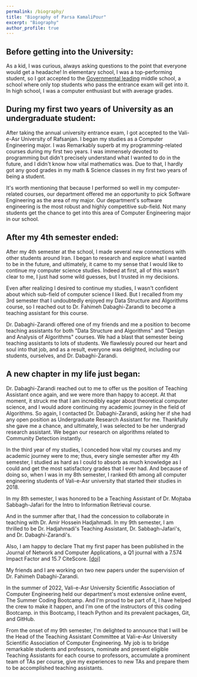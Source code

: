 ```yaml
---
permalink: /biography/
title: "Biography of Parsa KamaliPour"
excerpt: "Biography"
author_profile: true
---
```


## Before getting into the University:

As a kid, I was curious, always asking questions to the point that everyone would get a headache! In elementary school, I was a top-performing student, so I got accepted to the [Governmental leading](https://en.wikipedia.org/wiki/Governmental_leading_high_school) middle school, a school where only top students who pass the entrance exam will get into it. In high school, I was a computer enthusiast but with average grades.

## During my first two years of University as an undergraduate student:

After taking the annual university entrance exam, I got accepted to the Vali-e-Asr University of Rafsanjan. I began my studies as a Computer Engineering major.
I was Remarkably superb at my programming-related courses during my first two years. I was immensely devoted to programming but didn't precisely understand what I wanted to do in the future, and I didn't know how vital mathematics was. Due to that, I hardly got any good grades in my math & Science classes in my first two years of being a student.

It's worth mentioning that because I performed so well in my computer-related courses, our department offered me an opportunity to pick Software Engineering as the area of my major. Our department's software engineering is the most robust and highly competitive sub-field. Not many students get the chance to get into this area of Computer Engineering major in our school.

## After my 4th semester ended:

After my 4th semester at the school, I made several new connections with other students around Iran. I began to research and explore what I wanted to be in the future, and ultimately, it came to my sense that I would like to continue my computer science studies. Indeed at first, all of this wasn't clear to me, I just had some wild guesses, but I trusted in my decisions.

Even after realizing I desired to continue my studies, I wasn't confident about which sub-field of computer science I liked. But I recalled from my 3rd semester that I undoubtedly enjoyed my Data Structure and Algorithms course, so I reached out to Dr. Fahimeh Dabaghi-Zarandi to become a teaching assistant for this course.

Dr. Dabaghi-Zarandi offered one of my friends and me a position to become teaching assistants for both "Data Structure and Algorithms" and "Design and Analysis of Algorithms" courses. We had a blast that semester being teaching assistants to lots of students. We flawlessly poured our heart and soul into that job, and as a result, everyone was delighted, including our students, ourselves, and Dr. Dabaghi-Zarandi.

## A new chapter in my life just began:

Dr. Dabaghi-Zarandi reached out to me to offer us the position of Teaching Assistant once again, and we were more than happy to accept.
At that moment, it struck me that I am incredibly eager about theoretical computer science, and I would adore continuing my academic journey in the field of Algorithms. So again, I contacted Dr. Dabaghi-Zarandi, asking her if she had any open position as Undergraduate Research Assistant for me. Thankfully she gave me a chance, and ultimately, I was selected to be her undergrad research assistant. We began our research on algorithms related to Community Detection instantly.

In the third year of my studies, I conceded how vital my courses and my academic journey were to me; thus, every single semester after my 4th semester, I studied as hard as I could to absorb as much knowledge as I could and get the most satisfactory grades that I ever had.
And because of doing so, when I was in my 8th semester, I ranked 6th among all computer engineering students of Vali-e-Asr university that started their studies in 2018.

In my 8th semester, I was honored to be a Teaching Assistant of Dr. Mojtaba Sabbagh-Jafari for the Intro to Information Retrieval course.

And in the summer after that, I had the concession to collaborate in teaching with Dr. Amir Hossein Hadjahmadi. In my 9th semester, I am thrilled to be Dr. Hadjahmadi's Teaching Assistant, Dr. Sabbagh-Jafari's, and Dr. Dabaghi-Zarandi's.

Also, I am happy to declare That my first paper has been published in the Journal of Network and Computer Applications, a Q1 journal with a 7.574 Impact Factor and 15.7 CiteScore. [[doi]](https://doi.org/10.1016/j.jnca.2022.103492)

My friends and I are working on two new papers under the supervision of Dr. Fahimeh Dabaghi-Zarandi.

In the summer of 2022, Vali-e-Asr University Scientific Association of Computer Engineering held our department's most extensive online event, The Summer Coding Bootcamp. And I'm proud to be part of it, I have helped the crew to make it happen, and I'm one of the instructors of this coding Bootcamp. in this Bootcamp, I teach Python and its prevalent packages, Git, and GitHub.

From the onset of my 9th semester, I'm delighted to announce that I will be the Head of the Teaching Assistant Committee at Vali-e-Asr University Scientific Association of Computer Engineering. My job is to bridge remarkable students and professors, nominate and present eligible Teaching Assistants for each course to professors, accumulate a prominent team of TAs per course, give my experiences to new TAs and prepare them to be accomplished teaching assistants.

